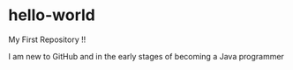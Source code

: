 # hello-world
My First Repository !!

I am new to GitHub and in the early stages of becoming a Java programmer
